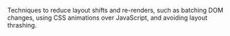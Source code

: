 Techniques to reduce layout shifts and re-renders, such as batching DOM changes, using CSS animations over JavaScript, and avoiding layout thrashing.